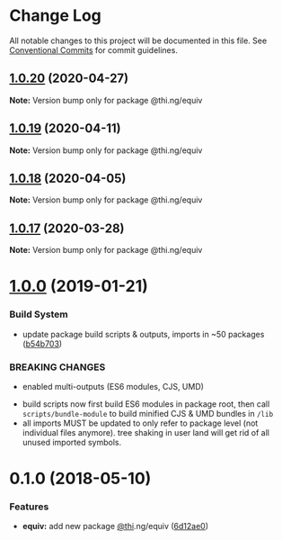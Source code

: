 # Change Log

All notable changes to this project will be documented in this file.
See [Conventional Commits](https://conventionalcommits.org) for commit guidelines.

## [1.0.20](https://github.com/thi-ng/umbrella/compare/@thi.ng/equiv@1.0.19...@thi.ng/equiv@1.0.20) (2020-04-27)

**Note:** Version bump only for package @thi.ng/equiv





## [1.0.19](https://github.com/thi-ng/umbrella/compare/@thi.ng/equiv@1.0.18...@thi.ng/equiv@1.0.19) (2020-04-11)

**Note:** Version bump only for package @thi.ng/equiv





## [1.0.18](https://github.com/thi-ng/umbrella/compare/@thi.ng/equiv@1.0.17...@thi.ng/equiv@1.0.18) (2020-04-05)

**Note:** Version bump only for package @thi.ng/equiv





## [1.0.17](https://github.com/thi-ng/umbrella/compare/@thi.ng/equiv@1.0.16...@thi.ng/equiv@1.0.17) (2020-03-28)

**Note:** Version bump only for package @thi.ng/equiv





# [1.0.0](https://github.com/thi-ng/umbrella/compare/@thi.ng/equiv@0.1.15...@thi.ng/equiv@1.0.0) (2019-01-21)

### Build System

* update package build scripts & outputs, imports in ~50 packages ([b54b703](https://github.com/thi-ng/umbrella/commit/b54b703))

### BREAKING CHANGES

* enabled multi-outputs (ES6 modules, CJS, UMD)

- build scripts now first build ES6 modules in package root, then call
  `scripts/bundle-module` to build minified CJS & UMD bundles in `/lib`
- all imports MUST be updated to only refer to package level
  (not individual files anymore). tree shaking in user land will get rid of
  all unused imported symbols.

<a name="0.1.0"></a>
# 0.1.0 (2018-05-10)

### Features

* **equiv:** add new package [@thi](https://github.com/thi).ng/equiv ([6d12ae0](https://github.com/thi-ng/umbrella/commit/6d12ae0))
